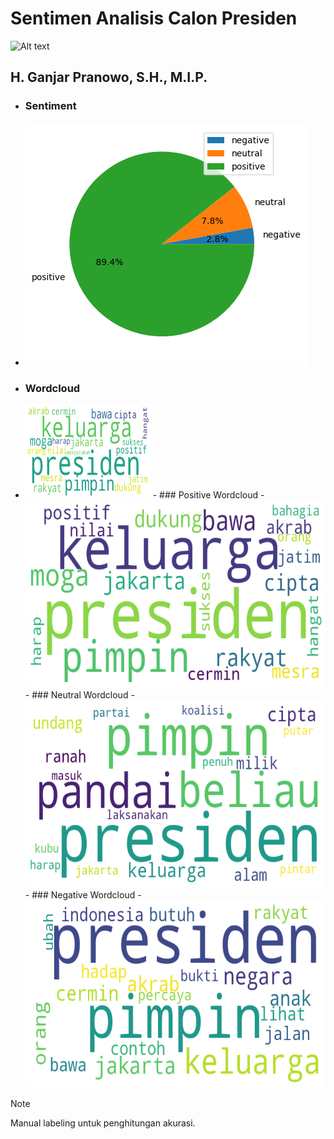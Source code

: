 # Sentimen Analisis Calon Presiden
<img
  src="https://awsimages.detik.net.id/visual/2023/05/06/cover-artikel-pemilu-2024_169.jpeg?w=480&q=90"
  alt="Alt text"
  title="CAPRES"
  style="display: inline-block; margin: 0 auto">

## H. Ganjar Pranowo, S.H., M.I.P.
- ### Sentiment
- <img src="result/ganjar/ganjar_sentiments.png" alt="Alt text" title="H. Ganjar Pranowo, S.H., M.I.P.">
- ### Wordcloud
- <img src="result/ganjar/ganjar_all_wordcloud.png" width="200" height="150" alt="Alt text" title="H. Ganjar Pranowo, S.H., M.I.P.">
  - ### Positive Wordcloud
  - <img src="result/ganjar/ganjar_positive_wordcloud.png" width="500" height="300" alt="Alt text" title="H. Ganjar Pranowo, S.H., M.I.P.">
  - ### Neutral Wordcloud
  - <img src="result/ganjar/ganjar_negative_wordcloud.png" width="500" height="300" alt="Alt text" title="H. Ganjar Pranowo, S.H., M.I.P.">
  - ### Negative Wordcloud
  - <img src="result/ganjar/ganjar_neutral_wordcloud.png" width="500" height="300" alt="Alt text" title="H. Ganjar Pranowo, S.H., M.I.P.">

> [!NOTE]
> Manual labeling untuk penghitungan akurasi.



